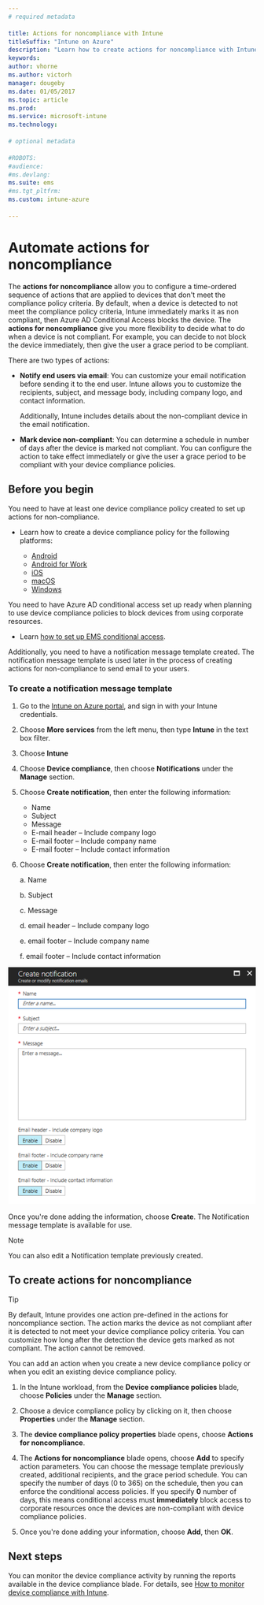 ```yaml
---
# required metadata

title: Actions for noncompliance with Intune
titleSuffix: "Intune on Azure"
description: "Learn how to create actions for noncompliance with Intune"
keywords:
author: vhorne
ms.author: victorh
manager: dougeby
ms.date: 01/05/2017
ms.topic: article
ms.prod:
ms.service: microsoft-intune
ms.technology:

# optional metadata

#ROBOTS:
#audience:
#ms.devlang:
ms.suite: ems
#ms.tgt_pltfrm:
ms.custom: intune-azure

---
```


# Automate actions for noncompliance

The **actions for noncompliance** allow you to configure a time-ordered sequence of actions that are applied to devices that don't meet the compliance policy criteria. By default, when a device is detected to not meet the compliance policy criteria, Intune immediately marks it as non compliant, then Azure AD Conditional Access blocks the device. The **actions for noncompliance** give you more flexibility to decide what to do when a device is not compliant. For example, you can decide to not block the device immediately, then give the user a grace period to be compliant.

There are two types of actions:

-   **Notify end users via email**: You can customize your email notification before sending it to the end user. Intune allows you to customize the recipients, subject, and message body, including company logo, and contact information.

    Additionally, Intune includes details about the non-compliant device in the email notification.

-   **Mark device non-compliant**: You can determine a schedule in number of days after the device is marked not compliant. You can configure the action to take effect immediately or give the user a grace period to be compliant with your device compliance policies.

## Before you begin

You need to have at least one device compliance policy created to set up actions for non-compliance. 

- Learn how to create a device compliance policy for the following platforms:

    -   [Android](compliance-policy-create-android.md)
    -   [Android for Work](compliance-policy-create-android-for-work.md)
    -   [iOS](compliance-policy-create-ios.md)
    -   [macOS](compliance-policy-create-mac-os.md)
    -   [Windows](compliance-policy-create-windows.md)

You need to have Azure AD conditional access set up ready when planning to use device compliance policies to block devices from using corporate resources. 

- Learn [how to set up EMS conditional access](https://docs.microsoft.com/azure/active-directory/active-directory-conditional-access).

Additionally, you need to have a notification message template created. The notification message template is used later in the process of creating actions for non-compliance to send email to your users.

### To create a notification message template

1. Go to the [Intune on Azure portal](https://portal.azure.com), and sign in with your Intune credentials.
2. Choose **More services** from the left menu, then type **Intune** in the text box filter.
3. Choose **Intune**
4. Choose **Device compliance**, then choose **Notifications** under the **Manage** section.
5. Choose **Create notification**, then enter the following information:
    - Name
    - Subject
    - Message
    - E-mail header – Include company logo
    - E-mail footer – Include company name
    - E-mail footer – Include contact information

5. Choose **Create notification**, then enter the following information:

    a. Name

    b. Subject

    c.  Message

    d. email header – Include company logo

    e. email footer – Include company name

    f. email footer – Include contact information

![notification message template example](./media/actionsfornoncompliance-1.PNG)

Once you're done adding the information, choose **Create**. The Notification message template is available for use.

> [!NOTE]
> You can also edit a Notification template previously created.

## To create actions for noncompliance

> [!TIP]
> By default, Intune provides one action pre-defined in the actions for noncompliance section. The action marks the device as not compliant after it is detected to not meet your device compliance policy criteria. You can customize how long after the detection the device gets marked as not compliant. The action cannot be removed.

You can add an action when you create a new device compliance policy or when you edit an existing device compliance policy.

1.  In the Intune workload, from the **Device compliance policies** blade, choose **Policies** under the **Manage** section.

2.  Choose a device compliance policy by clicking on it, then choose **Properties** under the **Manage** section.

3.  The **device compliance policy properties** blade opens, choose **Actions for noncompliance**.

4.  The **Actions for noncompliance** blade opens, choose **Add** to specify action parameters. You can choose the message template previously created, additional recipients, and the grace period schedule. You can specify the number of days (0 to 365) on the schedule, then you can enforce the conditional access policies. If you specify **0** number of days, this means conditional access must **immediately** block access to corporate resources once the devices are non-compliant with device compliance policies.

5.  Once you're done adding your information, choose **Add**, then **OK**.

## Next steps
You can monitor the device compliance activity by running the reports available in the device compliance blade. For details, see [How to monitor device compliance with Intune](device-compliance-monitor.md).
